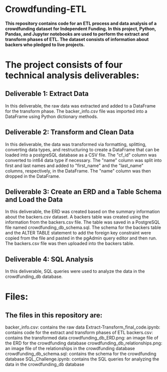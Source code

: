 # Crowdfunding-ETL

#### This repository contains code for an ETL process and data analysis of a crowdfunding dataset for Independent Funding. In this project, Python, Pandas, and Jupyter notebooks are used to perform the extract and transform phases of ETL. The dataset consists of information about backers who pledged to live projects.

# The project consists of four technical analysis deliverables:

## Deliverable 1: Extract Data
In this deliverable, the raw data was extracted and added to a DataFrame for the transform phase. The backer_info.csv file was imported into a DataFrame using Python dictionary methods.

## Deliverable 2: Transform and Clean Data
In this deliverable, the data was transformed via formatting, splitting, converting data types, and restructuring to create a DataFrame that can be loaded into a postgreSQL database as a CSV file. The "cf_id" column was converted to int64 data type if necessary. The "name" column was split into first and last names and added to "first_name" and the "last_name" columns, respectively, in the DataFrame. The "name" column was then dropped in the DataFrame.

## Deliverable 3: Create an ERD and a Table Schema and Load the Data
In this deliverable, the ERD was created based on the summary information about the backers.csv dataset. A backers table was created using the information from the backers.csv file. The table was saved in a PostgreSQL file named crowdfunding_db_schema.sql. The schema for the backers table and the ALTER TABLE statement to add the foreign key constraint were copied from the file and pasted in the pgAdmin query editor and then run. The backers.csv file was then uploaded into the backers table.

## Deliverable 4: SQL Analysis
In this deliverable, SQL queries were used to analyze the data in the crowdfunding_db database.

# Files:
## The files in this repository are:

backer_info.csv: contains the raw data
Extract-Transform_final_code.ipynb: contains code for the extract and transform phases of ETL
backers.csv: contains the transformed data
crowdfunding_db_ERD.png: an image file of the ERD for the crowdfunding database
crowdfunding_db_relationships.png: an image file of the relationships in the crowdfunding database
crowdfunding_db_schema.sql: contains the schema for the crowdfunding database
SQL_Challenge.ipynb: contains the SQL queries for analyzing the data in the crowdfunding_db database
